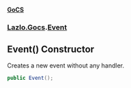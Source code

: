 #### [GoCS](./index.md 'index')
### [Lazlo.Gocs](./Lazlo-Gocs.md 'Lazlo.Gocs').[Event](./Lazlo-Gocs-Event.md 'Lazlo.Gocs.Event')
## Event() Constructor
Creates a new event without any handler.  
```C#
public Event();
```
